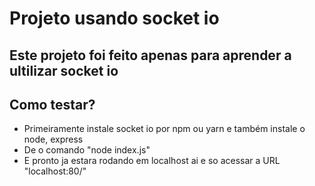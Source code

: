 # Projeto usando socket io

## Este projeto foi feito apenas para aprender a ultilizar socket io

## Como testar?
- Primeiramente instale socket io por npm ou yarn e também instale o node, express
- De o comando "node index.js"
- E pronto ja estara rodando em localhost ai e so acessar a URL "localhost:80/"
